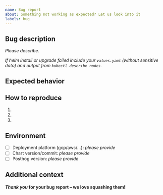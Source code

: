 ```yaml
---
name: Bug report
about: Something not working as expected? Let us look into it
labels: bug
---
```


## Bug description

*Please describe.*

*If helm install or upgrade failed include your `values.yaml` (without sensitive data) and output from `kubectl describe nodes`.*

## Expected behavior



## How to reproduce

1.
2.
3.

## Environment

- [ ] Deployment platform (gcp/aws/...): _please provide_
- [ ] Chart version/commit: _please provide_
- [ ] Posthog version: _please provide_

## Additional context



#### *Thank you* for your bug report – we love squashing them!
